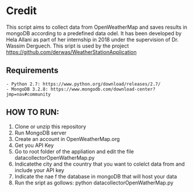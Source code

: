 # Credit

This script aims to collect data from OpenWeatherMap and saves results in mongoDB according to a predefined data odel. It has been developed by Hela Allani as part of her internship in 2018 under the supervision of Dr. Wassim Derguech.
This sript is used by the project https://github.com/derwas/WeatherStationApplication

## Requirements
 	- Python 2.7: https://www.python.org/download/releases/2.7/
 	- MongoDB 3.2.8: https://www.mongodb.com/download-center?jmp=nav#community


## HOW TO RUN:

1. Clone or unzip this repository
2. Run MongoDB server
3. Create an account in OpenWeatherMap.org
4. Get you API Key
5. Go to root folder of the appliation and edit the file datacollectorOpenWatherMap.py
6. Indicatethe city and the country that you want to colelct data from and include your API key
7. Indicate the nae f the database in mongoDB that will host your data
8. Run the sript as gollows: python datacollectorOpenWatherMap.py
